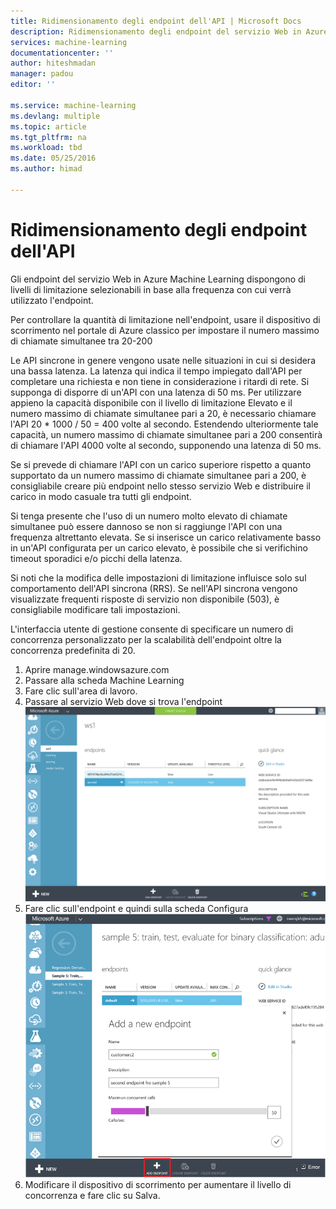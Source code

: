 ```yaml
---
title: Ridimensionamento degli endpoint dell'API | Microsoft Docs
description: Ridimensionamento degli endpoint del servizio Web in Azure Machine Learning
services: machine-learning
documentationcenter: ''
author: hiteshmadan
manager: padou
editor: ''

ms.service: machine-learning
ms.devlang: multiple
ms.topic: article
ms.tgt_pltfrm: na
ms.workload: tbd
ms.date: 05/25/2016
ms.author: himad

---
```

# Ridimensionamento degli endpoint dell'API
Gli endpoint del servizio Web in Azure Machine Learning dispongono di livelli di limitazione selezionabili in base alla frequenza con cui verrà utilizzato l'endpoint.

Per controllare la quantità di limitazione nell'endpoint, usare il dispositivo di scorrimento nel portale di Azure classico per impostare il numero massimo di chiamate simultanee tra 20-200

Le API sincrone in genere vengono usate nelle situazioni in cui si desidera una bassa latenza. La latenza qui indica il tempo impiegato dall'API per completare una richiesta e non tiene in considerazione i ritardi di rete. Si supponga di disporre di un'API con una latenza di 50 ms. Per utilizzare appieno la capacità disponibile con il livello di limitazione Elevato e il numero massimo di chiamate simultanee pari a 20, è necessario chiamare l'API 20 * 1000 / 50 = 400 volte al secondo. Estendendo ulteriormente tale capacità, un numero massimo di chiamate simultanee pari a 200 consentirà di chiamare l'API 4000 volte al secondo, supponendo una latenza di 50 ms.

Se si prevede di chiamare l'API con un carico superiore rispetto a quanto supportato da un numero massimo di chiamate simultanee pari a 200, è consigliabile creare più endpoint nello stesso servizio Web e distribuire il carico in modo casuale tra tutti gli endpoint.

Si tenga presente che l'uso di un numero molto elevato di chiamate simultanee può essere dannoso se non si raggiunge l'API con una frequenza altrettanto elevata. Se si inserisce un carico relativamente basso in un'API configurata per un carico elevato, è possibile che si verifichino timeout sporadici e/o picchi della latenza.

Si noti che la modifica delle impostazioni di limitazione influisce solo sul comportamento dell'API sincrona (RRS). Se nell'API sincrona vengono visualizzate frequenti risposte di servizio non disponibile (503), è consigliabile modificare tali impostazioni.

L'interfaccia utente di gestione consente di specificare un numero di concorrenza personalizzato per la scalabilità dell'endpoint oltre la concorrenza predefinita di 20.

1. Aprire manage.windowsazure.com
2. Passare alla scheda Machine Learning
3. Fare clic sull'area di lavoro.
4. Passare al servizio Web dove si trova l'endpoint ![Passare al servizio Web](./media/machine-learning-scaling-endpoints/figure-1.png)
5. Fare clic sull'endpoint e quindi sulla scheda Configura ![Passare alla configurazione dell'endpoint](./media/machine-learning-scaling-webservice/machlearn-2.png)
6. Modificare il dispositivo di scorrimento per aumentare il livello di concorrenza e fare clic su Salva.

<!---HONumber=AcomDC_0622_2016-->